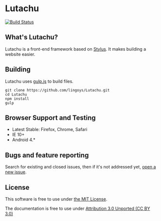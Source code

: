Lutachu
===
[![Build Status](https://travis-ci.org/lingoys/Lutachu.svg?branch=master)](https://travis-ci.org/lingoys/Lutachu)

## What's Lutachu?
Lutachu is a front-end framework based on [Stylus](https://github.com/stylus/stylus). It makes building a website easier.

## Building
Lutachu uses [gulp.js](http://gulpjs.com) to build files.

```
git clone https://github.com/lingoys/Lutachu.git
cd Lutachu
npm install
gulp
```

## Browser Support and Testing
* Latest Stable: Firefox, Chrome, Safari
* IE 10+
* Android 4.*

## Bugs and feature reporting
Search for existing and closed issues, then if it's not addressed yet, [open a new issue](https://github.com/lingoys/lutachu/issues/new).

## License
This software is free to use under [the MIT License](https://github.com/lingoys/lutachu/blob/master/LICENSE).

The documentation is free to use under [Attribution 3.0 Unported (CC BY 3.0)](http://creativecommons.org/licenses/by/3.0/) 
